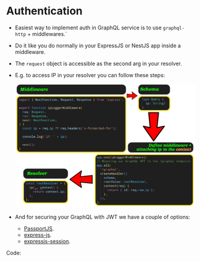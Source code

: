 # Authentication

- Easiest way to implement auth in GraphQL service is to use `graphql-http` + middlewares.`
- Do it like you do normally in your ExpressJS or NestJS app inside a middleware.
- The `request` object is accessible as the second arg in your resolver.
- E.g. to access IP in your resolver you can follow these steps:

  ![Attach IP to the resolver context argument](./assets/attach-ip-from-express-to-context.png)

- And for securing your GraphQL with JWT we have a couple of options:
  - [PassportJS](https://www.passportjs.org/).
  - [express-js](https://github.com/auth0/express-jwt).
  - [expressjs-session](https://github.com/expressjs/session).

Code:
